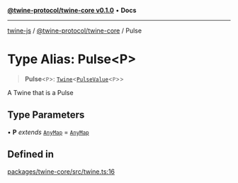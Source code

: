 [**@twine-protocol/twine-core v0.1.0**](../index.md) • **Docs**

***

[twine-js](../../../index.md) / [@twine-protocol/twine-core](../index.md) / Pulse

# Type Alias: Pulse\<P\>

> **Pulse**\<`P`\>: [`Twine`](../classes/Twine.md)\<[`PulseValue`](PulseValue.md)\<`P`\>\>

A Twine that is a Pulse

## Type Parameters

• **P** *extends* [`AnyMap`](AnyMap.md) = [`AnyMap`](AnyMap.md)

## Defined in

[packages/twine-core/src/twine.ts:16](https://github.com/twine-protocol/twine-js/blob/afcd6a4191783e38a824b15e0910dbcaa4196a95/packages/twine-core/src/twine.ts#L16)
